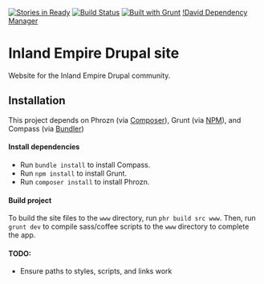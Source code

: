 [![Stories in Ready](https://badge.waffle.io/helior/iedrupal-site.png?label=ready)](https://waffle.io/helior/iedrupal-site)
[![Build Status](https://travis-ci.org/helior/iedrupal-site.png?branch=master)](https://travis-ci.org/helior/iedrupal-site)
[![Built with Grunt](https://cdn.gruntjs.com/builtwith.png)](http://gruntjs.com/)
[!David Dependency Manager](https://david-dm.org/helior/iedrupal-site.png)

Inland Empire Drupal site
=============
Website for the Inland Empire Drupal community.

## Installation
This project depends on Phrozn (via [Composer](https://getcomposer.org/)), Grunt (via [NPM](https://npmjs.org/)), and Compass (via [Bundler](http://bundler.io/))

#### Install dependencies
- Run `bundle install` to install Compass.
- Run `npm install` to install Grunt.
- Run `composer install` to install Phrozn.

#### Build project
To build the site files to the `www` directory, run `phr build src www`.
Then, run `grunt dev` to compile sass/coffee scripts to the `www` directory to complete the app.

#### TODO:
- Ensure paths to styles, scripts, and links work
